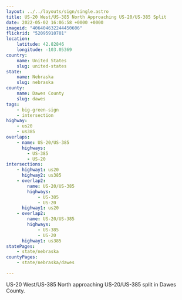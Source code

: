 ```yaml
---
layout: ../../layouts/sign/single.astro
title: US-20 West/US-385 North Approaching US-20/US-385 Split
date: 2022-05-02 16:06:58 +0000 +0000
imageid: "406404632244450606"
flickrid: "52095910701"
location:
    latitude: 42.82846
    longitude: -103.05369
country:
    name: United States
    slug: united-states
state:
    name: Nebraska
    slug: nebraska
county:
    name: Dawes County
    slug: dawes
tags:
    - big-green-sign
    - intersection
highway:
    - us20
    - us385
overlaps:
    - name: US-20/US-385
      highways:
        - US-385
        - US-20
intersections:
    - highway1: us20
      highway2: us385
    - overlap2:
        name: US-20/US-385
        highways:
            - US-385
            - US-20
      highway1: us20
    - overlap2:
        name: US-20/US-385
        highways:
            - US-385
            - US-20
      highway1: us385
statePages:
    - state/nebraska
countyPages:
    - state/nebraska/dawes

---
```

US-20 West/US-385 North approaching US-20/US-385 split in Dawes County.